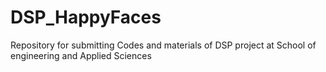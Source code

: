# DSP_HappyFaces

Repository for submitting Codes and materials of DSP project at School of engineering and Applied Sciences
